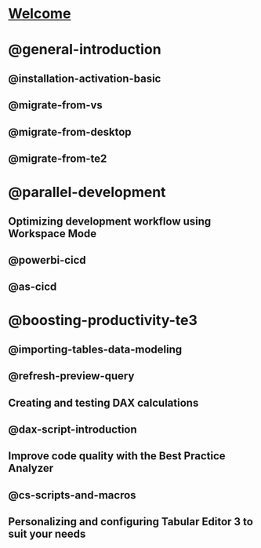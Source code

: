 ﻿# [Welcome](index.md)
# @general-introduction
## @installation-activation-basic
## @migrate-from-vs
## @migrate-from-desktop
## @migrate-from-te2
# @parallel-development
## Optimizing development workflow using Workspace Mode
## @powerbi-cicd
## @as-cicd
# @boosting-productivity-te3
## @importing-tables-data-modeling
## @refresh-preview-query
## Creating and testing DAX calculations
## @dax-script-introduction
## Improve code quality with the Best Practice Analyzer
## @cs-scripts-and-macros
## Personalizing and configuring Tabular Editor 3 to suit your needs